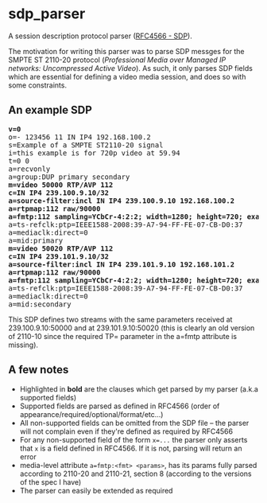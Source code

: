 # sdp_parser
A session description protocol parser ([RFC4566 - SDP](https://www.rfc-editor.org/rfc/rfc4566.txt)).

The motivation for writing this parser was to parse SDP messges for the
SMPTE ST 2110-20 protocol (*Professional Media over Managed IP networks: Uncompressed Active Video*).
As such, it only parses SDP fields which are essential for defining a video
media session, and does so with some constraints.

An example SDP
--------------
<pre>
<b>v=0</b>
o=- 123456 11 IN IP4 192.168.100.2
s=Example of a SMPTE ST2110-20 signal
i=this example is for 720p video at 59.94
t=0 0
a=recvonly
a=group:DUP primary secondary
<b>m=video 50000 RTP/AVP 112</b>
<b>c=IN IP4 239.100.9.10/32</b>
<b>a=source-filter:incl IN IP4 239.100.9.10 192.168.100.2</b>
<b>a=rtpmap:112 raw/90000</b>
<b>a=fmtp:112 sampling=YCbCr-4:2:2; width=1280; height=720; exactframerate=60000/1001; depth=10; TCS=SDR; colorimetry=BT709; PM=2110GPM; TP=2110TPN; SSN=ST2110-20:2017;</b>
a=ts-refclk:ptp=IEEE1588-2008:39-A7-94-FF-FE-07-CB-D0:37
a=mediaclk:direct=0
a=mid:primary
<b>m=video 50020 RTP/AVP 112</b>
<b>c=IN IP4 239.101.9.10/32</b>
<b>a=source-filter:incl IN IP4 239.101.9.10 192.168.101.2</b>
<b>a=rtpmap:112 raw/90000</b>
<b>a=fmtp:112 sampling=YCbCr-4:2:2; width=1280; height=720; exactframerate=60000/1001; depth=10; TCS=SDR; colorimetry=BT709; PM=2110GPM; TP=2110TPN; SSN=ST2110-20:2017;</b>
a=ts-refclk:ptp=IEEE1588-2008:39-A7-94-FF-FE-07-CB-D0:37
a=mediaclk:direct=0
a=mid:secondary
</pre>

This SDP defines two streams with the same parameters received at 239.100.9.10:50000 and at 239.101.9.10:50020 (this is clearly an old version of 2110-10 since the required TP= parameter in the a=fmtp attribute is missing).

A few notes
-----------

* Highlighted in <b>bold</b> are the clauses which get parsed by my parser (a.k.a supported fields)
* Supported fields are parsed as defined in RFC4566 (order of appearance/required/optional/format/etc…)
* All non-supported fields can be omitted from the SDP file – the parser will not complain even if they're defined as required by RFC4566
* For any non-supported field of the form ```x=...``` the parser only asserts that ```x``` is a field defined in RFC4566. If it is not, parsing will return an error
* media-level attribute ```a=fmtp:<fmt> <params>```, has its params fully parsed according to 2110-20 and 2110-21, section 8 (according to the versions of the spec I have)
* The parser can easily be extended as required

